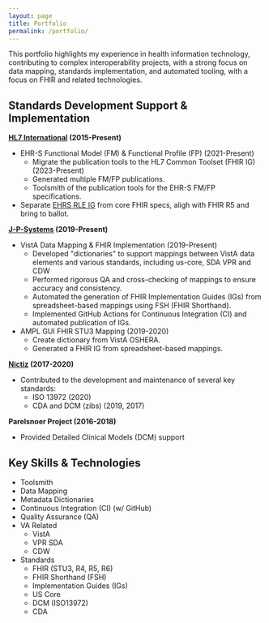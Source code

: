 ```yaml
---
layout: page
title: Portfolio
permalink: /portfolio/
---
```


This portfolio highlights my experience in health information technology, contributing to complex interoperability projects, with a strong focus on data mapping, standards implementation, and automated tooling, with a focus on FHIR and related technologies.

## Standards Development Support & Implementation

**[HL7 International](https://hl7.org) (2015-Present)**

* EHR-S Functional Model (FM) & Functional Profile (FP) (2021-Present)
    * Migrate the publication tools to the HL7 Common Toolset (FHIR IG) (2023-Present)
    * Generated multiple FM/FP publications.
    * Toolsmith of the publication tools for the EHR-S FM/FP specifications.
* Separate [EHRS RLE IG](https://hl7.org/fhir/uv/ehrs-rle/history.html) from core FHIR specs, aligh with FHIR R5 and bring to ballot.

**[J-P-Systems](https://jpsys.com) (2019-Present)**

* VistA Data Mapping & FHIR Implementation (2019-Present)
    * Developed "dictionaries" to support mappings between VistA data elements and various standards, including us-core, SDA VPR and CDW
    * Performed rigorous QA and cross-checking of mappings to ensure accuracy and consistency.
    * Automated the generation of FHIR Implementation Guides (IGs) from spreadsheet-based mappings using FSH (FHIR Shorthand).
    * Implemented GitHub Actions for Continuous Integration (CI) and automated publication of IGs.
* AMPL GUI FHIR STU3 Mapping (2019-2020)
    * Create dictionary from VistA OSHERA.
    * Generated a FHIR IG from spreadsheet-based mappings.

**[Nictiz](https://nictiz.nl) (2017-2020)**

* Contributed to the development and maintenance of several key standards:
    * ISO 13972 (2020)
    * CDA and DCM (zibs) (2019, 2017)

**Parelsnoer Project (2016-2018)**

* Provided Detailed Clinical Models (DCM) support

## Key Skills & Technologies

* Toolsmith
* Data Mapping
* Metadata Dictionaries
* Continuous Integration (CI) (w/ GitHub)
* Quality Assurance (QA)
* VA Related
    * VistA
    * VPR SDA
    * CDW
* Standards
    * FHIR (STU3, R4, R5, R6)
    * FHIR Shorthand (FSH)
    * Implementation Guides (IGs)
    * US Core
    * DCM (ISO13972)
    * CDA
